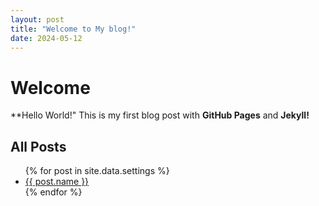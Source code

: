 ```yaml
---
layout: post
title: "Welcome to My blog!"
date: 2024-05-12
---
```


# Welcome

**Hello World!"
This is my first blog post with **GitHub Pages** and **Jekyll!**

## All Posts

<ul>
{% for post in site.data.settings %}
  <li>
    <a href="https://naveenchittimalla.github.io/skills-github-pages{{ post.location }}">
    {{ post.name }}
    </a>
  </li>
{% endfor %}
</ul>
